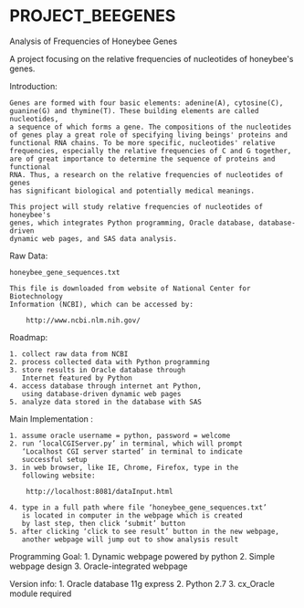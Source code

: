 PROJECT_BEEGENES
================
Analysis of Frequencies of Honeybee Genes

A project focusing on the relative frequencies of nucleotides of honeybee's genes.

Introduction:

	Genes are formed with four basic elements: adenine(A), cytosine(C),
	guanine(G) and thymine(T). These building elements are called nucleotides,
	a sequence of which forms a gene. The compositions of the nucleotides
	of genes play a great role of specifying living beings' proteins and 
	functional RNA chains. To be more specific, nucleotides' relative
	frequencies, especially the relative frequencies of C and G together, 
	are of great importance to determine the sequence of proteins and functional
	RNA. Thus, a research on the relative frequencies of nucleotides of genes
	has significant biological and potentially medical meanings.

	This project will study relative frequencies of nucleotides of honeybee's 
	genes, which integrates Python programming, Oracle database, database-driven
	dynamic web pages, and SAS data analysis.
	
Raw Data:

	honeybee_gene_sequences.txt
	
	This file is downloaded from website of National Center for Biotechnology 
	Information (NCBI), which can be accessed by:
	
		http://www.ncbi.nlm.nih.gov/

Roadmap:
	
	1. collect raw data from NCBI
	2. process collected data with Python programming
	3. store results in Oracle database through 
	   Internet featured by Python
	4. access database through internet ant Python, 
	   using database-driven dynamic web pages
	5. analyze data stored in the database with SAS 

Main Implementation :

	1. assume oracle username = python, password = welcome
	2. run ‘localCGIServer.py’ in terminal, which will prompt 
	   ‘Localhost CGI server started’ in terminal to indicate 
	   successful setup
	3. in web browser, like IE, Chrome, Firefox, type in the 
	   following website:   
		
		http://localhost:8081/dataInput.html
	
	4. type in a full path where file ‘honeybee_gene_sequences.txt’
	   is located in computer in the webpage which is created 
	   by last step, then click ‘submit’ button
	5. after clicking ‘click to see result’ button in the new webpage,
	   another webpage will jump out to show analysis result

Programming Goal: 
    1. Dynamic webpage powered by python
    2. Simple webpage design 
    3. Oracle-integrated webpage

Version info:
	1. Oracle database 11g express
	2. Python 2.7
	3. cx_Oracle module required

